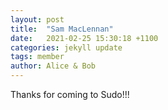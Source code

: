 ```yaml
---
layout: post
title:  "Sam MacLennan"
date:   2021-02-25 15:30:18 +1100
categories: jekyll update
tags: member
author: Alice & Bob
---
```


Thanks for coming to Sudo!!!
